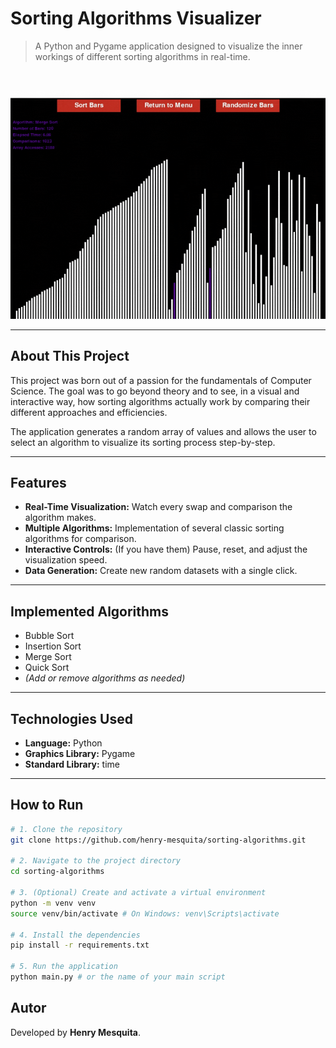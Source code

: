 # Sorting Algorithms Visualizer

> A Python and Pygame application designed to visualize the inner workings of different sorting algorithms in real-time.

<br>

![Sorting Algorithms Visualizer GIF](visualizacoes/sorting_bars.gif)

---

## About This Project

This project was born out of a passion for the fundamentals of Computer Science. The goal was to go beyond theory and to see, in a visual and interactive way, how sorting algorithms actually work by comparing their different approaches and efficiencies.

The application generates a random array of values and allows the user to select an algorithm to visualize its sorting process step-by-step.

---

## Features

- **Real-Time Visualization:** Watch every swap and comparison the algorithm makes.
- **Multiple Algorithms:** Implementation of several classic sorting algorithms for comparison.
- **Interactive Controls:** (If you have them) Pause, reset, and adjust the visualization speed.
- **Data Generation:** Create new random datasets with a single click.

---

## Implemented Algorithms

- Bubble Sort
- Insertion Sort
- Merge Sort
- Quick Sort
- *(Add or remove algorithms as needed)*

---

## Technologies Used

- **Language:** Python
- **Graphics Library:** Pygame
- **Standard Library:** time

---

## How to Run

```bash
# 1. Clone the repository
git clone https://github.com/henry-mesquita/sorting-algorithms.git

# 2. Navigate to the project directory
cd sorting-algorithms

# 3. (Optional) Create and activate a virtual environment
python -m venv venv
source venv/bin/activate # On Windows: venv\Scripts\activate

# 4. Install the dependencies
pip install -r requirements.txt

# 5. Run the application
python main.py # or the name of your main script
```

## Autor
Developed by **Henry Mesquita**.
